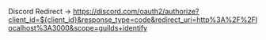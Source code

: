 Discord Redirect -> https://discord.com/oauth2/authorize?client_id=${client_id}&response_type=code&redirect_uri=http%3A%2F%2Flocalhost%3A3000&scope=guilds+identify

